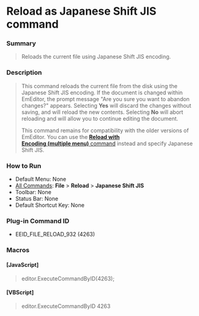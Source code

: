# Reload as Japanese Shift JIS command

### Summary

> Reloads the current file using Japanese Shift JIS encoding.

### Description

> This command reloads the current file from the disk using the Japanese
> Shift JIS encoding. If the document is changed within EmEditor, the prompt message
> "Are you sure you want to abandon changes?" appears. Selecting **Yes**
> will discard the changes without saving, and will reload the new contents.
> Selecting **No** will abort reloading and will allow you to continue
> editing the document.
>
> This command remains for compatibility with the older versions of
> EmEditor. You can use the [**Reload with**\
> **Encoding (multiple menu)** command](file_reload_defined) instead and specify Japanese Shift
> JIS.

### How to Run

- Default Menu: None
- [All Commands](../tools/all_commands): **File** \> **Reload**
\> **Japanese Shift JIS**
- Toolbar: None
- Status Bar: None
- Default Shortcut Key: None

### Plug-in Command ID

- EEID\_FILE\_RELOAD\_932 (4263)

### Macros

#### \[JavaScript\]

> editor.ExecuteCommandByID(4263);

#### \[VBScript\]

> editor.ExecuteCommandByID 4263
